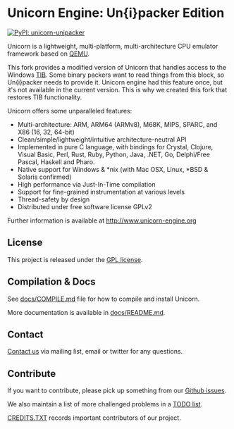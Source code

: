 Unicorn Engine: Un{i}packer Edition
===================================
[![PyPI: unicorn-unipacker](https://badge.fury.io/py/unicorn-unipacker.svg)](https://pypi.org/project/unicorn-unipacker/)

Unicorn is a lightweight, multi-platform, multi-architecture CPU emulator framework
based on [QEMU](http://qemu.org).

This fork provides a modified version of Unicorn
that handles access to the Windows [TIB](https://en.wikipedia.org/wiki/Win32_Thread_Information_Block).
Some binary packers want to read things from this block, so Un{i}packer needs to provide it.
Unicorn engine had this feature once, but it's not available in the current version. This is
why we created this fork that restores TIB functionality.

Unicorn offers some unparalleled features:

- Multi-architecture: ARM, ARM64 (ARMv8), M68K, MIPS, SPARC, and X86 (16, 32, 64-bit)
- Clean/simple/lightweight/intuitive architecture-neutral API
- Implemented in pure C language, with bindings for Crystal, Clojure, Visual Basic, Perl, Rust, Ruby, Python, Java, .NET, Go, Delphi/Free Pascal, Haskell and Pharo.
- Native support for Windows & *nix (with Mac OSX, Linux, *BSD & Solaris confirmed)
- High performance via Just-In-Time compilation
- Support for fine-grained instrumentation at various levels
- Thread-safety by design
- Distributed under free software license GPLv2

Further information is available at http://www.unicorn-engine.org


License
-------

This project is released under the [GPL license](COPYING).


Compilation & Docs
------------------

See [docs/COMPILE.md](docs/COMPILE.md) file for how to compile and install Unicorn.

More documentation is available in [docs/README.md](docs/README.md).


Contact
-------

[Contact us](http://www.unicorn-engine.org/contact/) via mailing list, email or twitter for any questions.


Contribute
----------

If you want to contribute, please pick up something from our [Github issues](https://github.com/unicorn-engine/unicorn/issues).

We also maintain a list of more challenged problems in a [TODO list](https://github.com/unicorn-engine/unicorn/wiki/TODO).

[CREDITS.TXT](CREDITS.TXT) records important contributors of our project.

